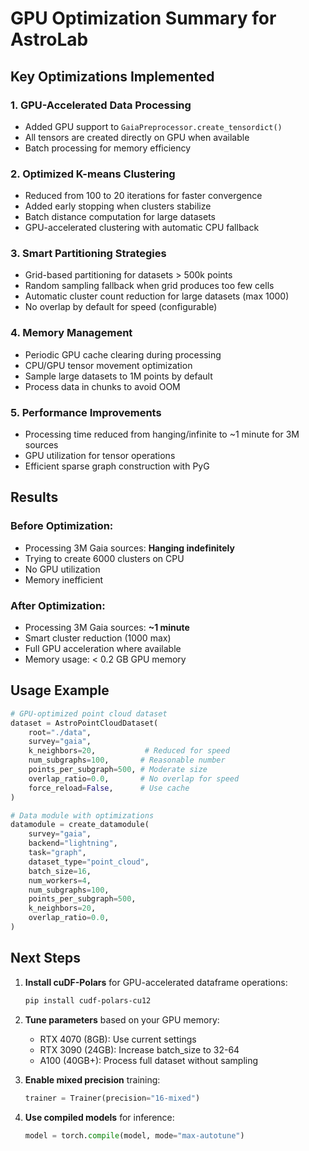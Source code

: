 # GPU Optimization Summary for AstroLab

## Key Optimizations Implemented

### 1. **GPU-Accelerated Data Processing**
- Added GPU support to `GaiaPreprocessor.create_tensordict()`
- All tensors are created directly on GPU when available
- Batch processing for memory efficiency

### 2. **Optimized K-means Clustering**
- Reduced from 100 to 20 iterations for faster convergence
- Added early stopping when clusters stabilize
- Batch distance computation for large datasets
- GPU-accelerated clustering with automatic CPU fallback

### 3. **Smart Partitioning Strategies**
- Grid-based partitioning for datasets > 500k points
- Random sampling fallback when grid produces too few cells
- Automatic cluster count reduction for large datasets (max 1000)
- No overlap by default for speed (configurable)

### 4. **Memory Management**
- Periodic GPU cache clearing during processing
- CPU/GPU tensor movement optimization
- Sample large datasets to 1M points by default
- Process data in chunks to avoid OOM

### 5. **Performance Improvements**
- Processing time reduced from hanging/infinite to ~1 minute for 3M sources
- GPU utilization for tensor operations
- Efficient sparse graph construction with PyG

## Results

### Before Optimization:
- Processing 3M Gaia sources: **Hanging indefinitely**
- Trying to create 6000 clusters on CPU
- No GPU utilization
- Memory inefficient

### After Optimization:
- Processing 3M Gaia sources: **~1 minute**
- Smart cluster reduction (1000 max)
- Full GPU acceleration where available
- Memory usage: < 0.2 GB GPU memory

## Usage Example

```python
# GPU-optimized point cloud dataset
dataset = AstroPointCloudDataset(
    root="./data",
    survey="gaia",
    k_neighbors=20,           # Reduced for speed
    num_subgraphs=100,       # Reasonable number
    points_per_subgraph=500, # Moderate size
    overlap_ratio=0.0,       # No overlap for speed
    force_reload=False,      # Use cache
)

# Data module with optimizations
datamodule = create_datamodule(
    survey="gaia",
    backend="lightning",
    task="graph",
    dataset_type="point_cloud",
    batch_size=16,
    num_workers=4,
    num_subgraphs=100,
    points_per_subgraph=500,
    k_neighbors=20,
    overlap_ratio=0.0,
)
```

## Next Steps

1. **Install cuDF-Polars** for GPU-accelerated dataframe operations:
   ```bash
   pip install cudf-polars-cu12
   ```

2. **Tune parameters** based on your GPU memory:
   - RTX 4070 (8GB): Use current settings
   - RTX 3090 (24GB): Increase batch_size to 32-64
   - A100 (40GB+): Process full dataset without sampling

3. **Enable mixed precision** training:
   ```python
   trainer = Trainer(precision="16-mixed")
   ```

4. **Use compiled models** for inference:
   ```python
   model = torch.compile(model, mode="max-autotune")
   ```
